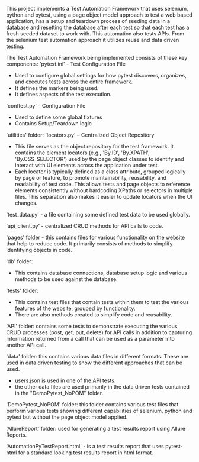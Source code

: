 This project implements a Test Automation Framework that uses selenium, python and pytest, using a page object model approach to test a web based application, has a setup and teardown process of seeding data in a database and resetting the database after each test so that each test has a fresh seeded dataset to work with. This automation also tests APIs. From the selenium test automation approach it utilizes reuse and data driven testing.

The Test Automation Framework being implemented consists of these key components:
'pytest.ini' - Test Configuration File
- Used to configure global settings for how pytest discovers, organizes, and executes tests across the entire framework.
- It defines the markers being used.
- It defines aspects of the test execution.

'conftest.py' - Configuration File
- Used to define some global fixtures
- Contains Setup/Teardown logic

'utilities' folder:
'locators.py' – Centralized Object Repository
- This file serves as the object repository for the test framework. It contains the element locators (e.g., 'By.ID', 'By.XPATH', 'By.CSS_SELECTOR') used by the page object classes to identify and interact with UI elements across the application under test.
- Each locator is typically defined as a class attribute, grouped logically by page or feature, to promote maintainability, reusability, and readability of test code. This allows tests and page objects to reference elements consistently without hardcoding XPaths or selectors in multiple files. This separation also makes it easier to update locators when the UI changes.

'test_data.py' - a file containing some defined test data to be used globally.

'api_client.py' - centralized CRUD methods for API calls to code.

'pages' folder - this contains files for various functionality on the website that help to reduce code. It primarily consists of methods to simplify identifying objects in code.

'db' folder:
- This contains database connections, database setup logic and various methods to be used against the database.

'tests' folder:
- This contains test files that contain tests within them to test the various features of the website, grouped by functionality.
- There are also methods created to simplify code and reusability.

'API' folder: contains some tests to demonstrate executing the various CRUD processes (post, get, put, delete) for API calls in addition to capturing information returned from a call that can be used as a parameter into another API call.

'data' folder: this contains various data files in different formats. These are used in data driven testing to show the different approaches that can be used.
- users.json is used in one of the API tests.
- the other data files are used primarily in the data driven tests contained in the "DemoPytest_NoPOM" folder. 

'DemoPytest_NoPOM' folder: this folder contains various test files that perform various tests showing different capabilities of selenium, python and pytest but without the page object model applied.

'AllureReport' folder: used for generating a test results report using Allure Reports.

'AutomationPyTestReport.html' - is a test results report that uses pytest-html for a standard looking test results report in html format.